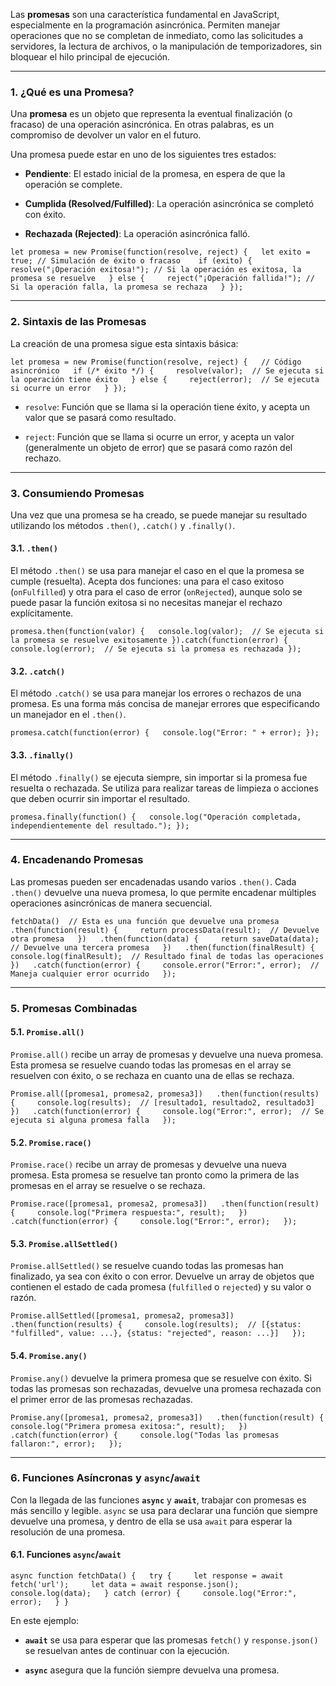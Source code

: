 Las **promesas** son una característica fundamental en JavaScript, especialmente en la programación asincrónica. Permiten manejar operaciones que no se completan de inmediato, como las solicitudes a servidores, la lectura de archivos, o la manipulación de temporizadores, sin bloquear el hilo principal de ejecución.

---

### **1. ¿Qué es una Promesa?**

Una **promesa** es un objeto que representa la eventual finalización (o fracaso) de una operación asincrónica. En otras palabras, es un compromiso de devolver un valor en el futuro.

Una promesa puede estar en uno de los siguientes tres estados:

- **Pendiente**: El estado inicial de la promesa, en espera de que la operación se complete.
    
- **Cumplida (Resolved/Fulfilled)**: La operación asincrónica se completó con éxito.
    
- **Rechazada (Rejected)**: La operación asincrónica falló.
    

`let promesa = new Promise(function(resolve, reject) {   let exito = true; // Simulación de éxito o fracaso    if (exito) {     resolve("¡Operación exitosa!"); // Si la operación es exitosa, la promesa se resuelve   } else {     reject("¡Operación fallida!"); // Si la operación falla, la promesa se rechaza   } });`

---

### **2. Sintaxis de las Promesas**

La creación de una promesa sigue esta sintaxis básica:

`let promesa = new Promise(function(resolve, reject) {   // Código asincrónico   if (/* éxito */) {     resolve(valor);  // Se ejecuta si la operación tiene éxito   } else {     reject(error);  // Se ejecuta si ocurre un error   } });`

- `resolve`: Función que se llama si la operación tiene éxito, y acepta un valor que se pasará como resultado.
    
- `reject`: Función que se llama si ocurre un error, y acepta un valor (generalmente un objeto de error) que se pasará como razón del rechazo.
    

---

### **3. Consumiendo Promesas**

Una vez que una promesa se ha creado, se puede manejar su resultado utilizando los métodos `.then()`, `.catch()` y `.finally()`.

#### **3.1. `.then()`**

El método `.then()` se usa para manejar el caso en el que la promesa se cumple (resuelta). Acepta dos funciones: una para el caso exitoso (`onFulfilled`) y otra para el caso de error (`onRejected`), aunque solo se puede pasar la función exitosa si no necesitas manejar el rechazo explícitamente.

`promesa.then(function(valor) {   console.log(valor);  // Se ejecuta si la promesa se resuelve exitosamente }).catch(function(error) {   console.log(error);  // Se ejecuta si la promesa es rechazada });`

#### **3.2. `.catch()`**

El método `.catch()` se usa para manejar los errores o rechazos de una promesa. Es una forma más concisa de manejar errores que especificando un manejador en el `.then()`.

`promesa.catch(function(error) {   console.log("Error: " + error); });`

#### **3.3. `.finally()`**

El método `.finally()` se ejecuta siempre, sin importar si la promesa fue resuelta o rechazada. Se utiliza para realizar tareas de limpieza o acciones que deben ocurrir sin importar el resultado.

`promesa.finally(function() {   console.log("Operación completada, independientemente del resultado."); });`

---

### **4. Encadenando Promesas**

Las promesas pueden ser encadenadas usando varios `.then()`. Cada `.then()` devuelve una nueva promesa, lo que permite encadenar múltiples operaciones asincrónicas de manera secuencial.


`fetchData()  // Esta es una función que devuelve una promesa   .then(function(result) {     return processData(result);  // Devuelve otra promesa   })   .then(function(data) {     return saveData(data);  // Devuelve una tercera promesa   })   .then(function(finalResult) {     console.log(finalResult);  // Resultado final de todas las operaciones   })   .catch(function(error) {     console.error("Error:", error);  // Maneja cualquier error ocurrido   });`

---

### **5. Promesas Combinadas**

#### **5.1. `Promise.all()`**

`Promise.all()` recibe un array de promesas y devuelve una nueva promesa. Esta promesa se resuelve cuando todas las promesas en el array se resuelven con éxito, o se rechaza en cuanto una de ellas se rechaza.

`Promise.all([promesa1, promesa2, promesa3])   .then(function(results) {     console.log(results);  // [resultado1, resultado2, resultado3]   })   .catch(function(error) {     console.log("Error:", error);  // Se ejecuta si alguna promesa falla   });`

#### **5.2. `Promise.race()`**

`Promise.race()` recibe un array de promesas y devuelve una nueva promesa. Esta promesa se resuelve tan pronto como la primera de las promesas en el array se resuelve o se rechaza.

`Promise.race([promesa1, promesa2, promesa3])   .then(function(result) {     console.log("Primera respuesta:", result);   })   .catch(function(error) {     console.log("Error:", error);   });`

#### **5.3. `Promise.allSettled()`**

`Promise.allSettled()` se resuelve cuando todas las promesas han finalizado, ya sea con éxito o con error. Devuelve un array de objetos que contienen el estado de cada promesa (`fulfilled` o `rejected`) y su valor o razón.

`Promise.allSettled([promesa1, promesa2, promesa3])   .then(function(results) {     console.log(results);  // [{status: "fulfilled", value: ...}, {status: "rejected", reason: ...}]   });`

#### **5.4. `Promise.any()`**

`Promise.any()` devuelve la primera promesa que se resuelve con éxito. Si todas las promesas son rechazadas, devuelve una promesa rechazada con el primer error de las promesas rechazadas.

`Promise.any([promesa1, promesa2, promesa3])   .then(function(result) {     console.log("Primera promesa exitosa:", result);   })   .catch(function(error) {     console.log("Todas las promesas fallaron:", error);   });`

---

### **6. Funciones Asíncronas y `async`/`await`**

Con la llegada de las funciones **`async`** y **`await`**, trabajar con promesas es más sencillo y legible. `async` se usa para declarar una función que siempre devuelve una promesa, y dentro de ella se usa `await` para esperar la resolución de una promesa.

#### **6.1. Funciones `async`/`await`**

`async function fetchData() {   try {     let response = await fetch('url');     let data = await response.json();     console.log(data);   } catch (error) {     console.log("Error:", error);   } }`

En este ejemplo:

- **`await`** se usa para esperar que las promesas `fetch()` y `response.json()` se resuelvan antes de continuar con la ejecución.
    
- **`async`** asegura que la función siempre devuelva una promesa.